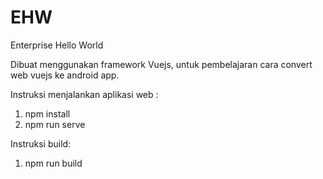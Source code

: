 # EHW

Enterprise Hello World

Dibuat menggunakan framework Vuejs, untuk pembelajaran cara convert web vuejs ke android app.

Instruksi menjalankan aplikasi web :
1. npm install
2. npm run serve

Instruksi build: 
1. npm run build

